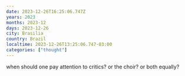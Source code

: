 ```yaml
---
date: 2023-12-26T16:25:06.747Z
years: 2023
months: 2023-12
days: 2023-12-26
city: Brasilia
country: Brazil
localtime: 2023-12-26T13:25:06.747-03:00
categories: ["thought"]
---
```

when should one pay attention to critics? or the choir? or both equally?
